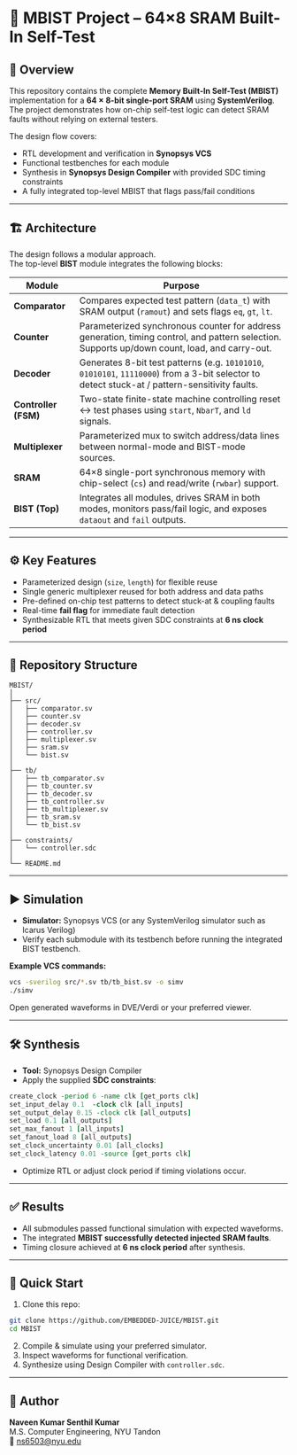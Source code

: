 # 🧪 MBIST Project – 64×8 SRAM Built-In Self-Test  


## 📘 Overview
This repository contains the complete **Memory Built-In Self-Test (MBIST)** implementation for a **64 × 8-bit single-port SRAM** using **SystemVerilog**.  
The project demonstrates how on-chip self-test logic can detect SRAM faults without relying on external testers.

The design flow covers:
- RTL development and verification in **Synopsys VCS**
- Functional testbenches for each module
- Synthesis in **Synopsys Design Compiler** with provided SDC timing constraints
- A fully integrated top-level MBIST that flags pass/fail conditions

---

## 🏗️ Architecture
The design follows a modular approach.  
The top-level **BIST** module integrates the following blocks:

| Module | Purpose |
| ------ | ------- |
| **Comparator** | Compares expected test pattern (`data_t`) with SRAM output (`ramout`) and sets flags `eq`, `gt`, `lt`. |
| **Counter** | Parameterized synchronous counter for address generation, timing control, and pattern selection. Supports up/down count, load, and carry-out. |
| **Decoder** | Generates 8-bit test patterns (e.g. `10101010`, `01010101`, `11110000`) from a 3-bit selector to detect stuck-at / pattern-sensitivity faults. |
| **Controller (FSM)** | Two-state finite-state machine controlling reset ↔ test phases using `start`, `NbarT`, and `ld` signals. |
| **Multiplexer** | Parameterized mux to switch address/data lines between normal-mode and BIST-mode sources. |
| **SRAM** | 64×8 single-port synchronous memory with chip-select (`cs`) and read/write (`rwbar`) support. |
| **BIST (Top)** | Integrates all modules, drives SRAM in both modes, monitors pass/fail logic, and exposes `dataout` and `fail` outputs. |

---

## ⚙️ Key Features
- Parameterized design (`size`, `length`) for flexible reuse
- Single generic multiplexer reused for both address and data paths
- Pre-defined on-chip test patterns to detect stuck-at & coupling faults
- Real-time **fail flag** for immediate fault detection
- Synthesizable RTL that meets given SDC constraints at **6 ns clock period**

---

## 📂 Repository Structure
```
MBIST/
│
├── src/
│   ├── comparator.sv
│   ├── counter.sv
│   ├── decoder.sv
│   ├── controller.sv
│   ├── multiplexer.sv
│   ├── sram.sv
│   └── bist.sv
│
├── tb/
│   ├── tb_comparator.sv
│   ├── tb_counter.sv
│   ├── tb_decoder.sv
│   ├── tb_controller.sv
│   ├── tb_multiplexer.sv
│   ├── tb_sram.sv
│   └── tb_bist.sv
│
├── constraints/
│   └── controller.sdc
│
└── README.md
```

---

## ▶️ Simulation
- **Simulator:** Synopsys VCS (or any SystemVerilog simulator such as Icarus Verilog)
- Verify each submodule with its testbench before running the integrated BIST testbench.

**Example VCS commands:**
```bash
vcs -sverilog src/*.sv tb/tb_bist.sv -o simv
./simv
```
Open generated waveforms in DVE/Verdi or your preferred viewer.

---

## 🛠️ Synthesis
- **Tool:** Synopsys Design Compiler  
- Apply the supplied **SDC constraints**:
```tcl
create_clock -period 6 -name clk [get_ports clk]
set_input_delay 0.1  -clock clk [all_inputs]
set_output_delay 0.15 -clock clk [all_outputs]
set_load 0.1 [all_outputs]
set_max_fanout 1 [all_inputs]
set_fanout_load 8 [all_outputs]
set_clock_uncertainty 0.01 [all_clocks]
set_clock_latency 0.01 -source [get_ports clk]
```
- Optimize RTL or adjust clock period if timing violations occur.

---

## ✅ Results
- All submodules passed functional simulation with expected waveforms.
- The integrated **MBIST successfully detected injected SRAM faults**.
- Timing closure achieved at **6 ns clock period** after synthesis.

---

## 🚀 Quick Start
1. Clone this repo:
```bash
git clone https://github.com/EMBEDDED-JUICE/MBIST.git
cd MBIST
```
2. Compile & simulate using your preferred simulator.  
3. Inspect waveforms for functional verification.  
4. Synthesize using Design Compiler with `controller.sdc`.

---

## 👤 Author
**Naveen Kumar Senthil Kumar**  
M.S. Computer Engineering, NYU Tandon  
📧 [ns6503@nyu.edu](mailto:ns6503@nyu.edu)
